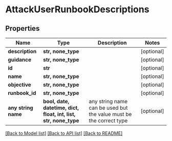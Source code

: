 # AttackUserRunbookDescriptions


## Properties
Name | Type | Description | Notes
------------ | ------------- | ------------- | -------------
**description** | **str, none_type** |  | [optional] 
**guidance** | **str, none_type** |  | [optional] 
**id** | **str** |  | [optional] 
**name** | **str, none_type** |  | [optional] 
**objective** | **str, none_type** |  | [optional] 
**runbook_id** | **str, none_type** |  | [optional] 
**any string name** | **bool, date, datetime, dict, float, int, list, str, none_type** | any string name can be used but the value must be the correct type | [optional]

[[Back to Model list]](../README.md#documentation-for-models) [[Back to API list]](../README.md#documentation-for-api-endpoints) [[Back to README]](../README.md)


